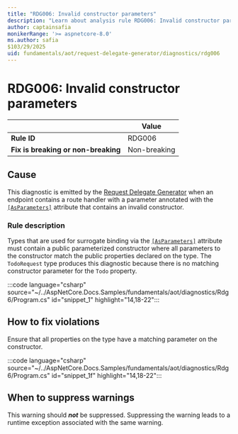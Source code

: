 ```yaml
---
title: "RDG006: Invalid constructor parameters"
description: "Learn about analysis rule RDG006: Invalid constructor parameters"
author: captainsafia
monikerRange: '>= aspnetcore-8.0'
ms.author: safia
$103/29/2025
uid: fundamentals/aot/request-delegate-generator/diagnostics/rdg006
---
```

# RDG006: Invalid constructor parameters

<!-- UPDATE 9.0 Activate after release and INCLUDE is updated

[!INCLUDE[](~/includes/not-latest-version.md)]

-->

|                                     | Value        |
| -                                   | -            |
| **Rule ID**                         | RDG006       |
| **Fix is breaking or non-breaking** | Non-breaking |

## Cause

This diagnostic is emitted by the [Request Delegate Generator](/aspnet/core/fundamentals/aot/request-delegate-generator/rdg) when an endpoint contains a route handler with a parameter annotated with the  [`[AsParameters]`](xref:Microsoft.AspNetCore.Http.AsParametersAttribute) attribute that contains an invalid constructor.

### Rule description

Types that are used for surrogate binding via the  [`[AsParameters]`](xref:Microsoft.AspNetCore.Http.AsParametersAttribute) attribute must contain a public parameterized constructor where all parameters to the constructor match the public properties declared on the type. The `TodoRequest` type produces this diagnostic because there is no matching constructor parameter for the `Todo` property.

:::code language="csharp" source="~/../AspNetCore.Docs.Samples/fundamentals/aot/diagnostics/Rdg6/Program.cs" id="snippet_1" highlight="14,18-22":::

## How to fix violations

Ensure that all properties on the type have a matching parameter on the constructor.

:::code language="csharp" source="~/../AspNetCore.Docs.Samples/fundamentals/aot/diagnostics/Rdg6/Program.cs" id="snippet_1f" highlight="14,18-22":::

## When to suppress warnings

This warning should ***not*** be suppressed. Suppressing the warning leads to a runtime exception associated with the same warning.
